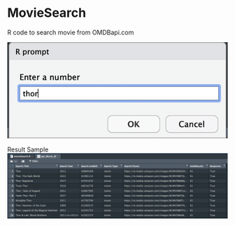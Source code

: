 # MovieSearch
R code to search movie from OMDBapi.com


![ScreenShots](ScreenShots/RunExample.png)


Result Sample
![ScreenShots](ScreenShots/SearchResultSample.png)

